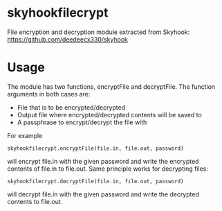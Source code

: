 # skyhookfilecrypt
File encryption and decryption module extracted from Skyhook: https://github.com/deedeecx330/skyhook

# Usage
The module has two functions, encryptFile and decryptFile. The function arguments in both cases are: 
-   File that is to be encrypted/decrypted
-   Output file where encrypted/decrypted contents will be saved to
-   A passphrase to encrypt/decrypt the file with

For example
```
skyhookfilecrypt.encryptFile(file.in, file.out, password)
```
will encrypt file.in with the given password and write the encrypted contents of file.in to file.out. Same principle works for decrypting files:
```
skyhookfilecrypt.decryptFile(file.in, file.out, password)
```
will decrypt file.in with the given password and write the decrypted contents to file.out.
